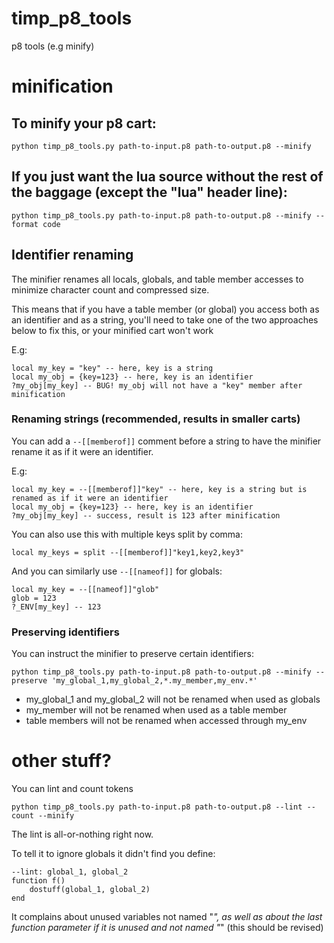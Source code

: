 # timp_p8_tools
p8 tools (e.g minify)

# minification

## To minify your p8 cart:

`python timp_p8_tools.py path-to-input.p8 path-to-output.p8 --minify`

## If you just want the lua source without the rest of the baggage (except the "__lua__" header line):

`python timp_p8_tools.py path-to-input.p8 path-to-output.p8 --minify --format code`

## Identifier renaming

The minifier renames all locals, globals, and table member accesses to minimize character count and compressed size.

This means that if you have a table member (or global) you access both as an identifier and as a string, you'll need to take one of the two approaches below to fix this, or your minified cart won't work

E.g:
```
local my_key = "key" -- here, key is a string
local my_obj = {key=123} -- here, key is an identifier
?my_obj[my_key] -- BUG! my_obj will not have a "key" member after minification
```

### Renaming strings (recommended, results in smaller carts)

You can add a `--[[memberof]]` comment before a string to have the minifier rename it as if it were an identifier.

E.g:
```
local my_key = --[[memberof]]"key" -- here, key is a string but is renamed as if it were an identifier
local my_obj = {key=123} -- here, key is an identifier
?my_obj[my_key] -- success, result is 123 after minification
```

You can also use this with multiple keys split by comma:
```
local my_keys = split --[[memberof]]"key1,key2,key3"
```

And you can similarly use `--[[nameof]]` for globals:
```
local my_key = --[[nameof]]"glob"
glob = 123
?_ENV[my_key] -- 123
```

### Preserving identifiers

You can instruct the minifier to preserve certain identifiers:

`python timp_p8_tools.py path-to-input.p8 path-to-output.p8 --minify --preserve 'my_global_1,my_global_2,*.my_member,my_env.*'`

* my_global_1 and my_global_2 will not be renamed when used as globals
* my_member will not be renamed when used as a table member
* table members will not be renamed when accessed through my_env

# other stuff?

You can lint and count tokens

`python timp_p8_tools.py path-to-input.p8 path-to-output.p8 --lint --count --minify`

The lint is all-or-nothing right now.

To tell it to ignore globals it didn't find you define:

```
--lint: global_1, global_2
function f()
    dostuff(global_1, global_2)
end
```

It complains about unused variables not named "_", as well as about the last function parameter if it is unused and not named "_" (this should be revised)
